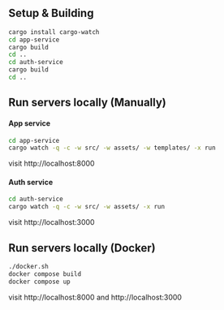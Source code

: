 ## Setup & Building
```bash
cargo install cargo-watch
cd app-service
cargo build
cd ..
cd auth-service
cargo build
cd ..
```

## Run servers locally (Manually)
#### App service
```bash
cd app-service
cargo watch -q -c -w src/ -w assets/ -w templates/ -x run
```

visit http://localhost:8000

#### Auth service
```bash
cd auth-service
cargo watch -q -c -w src/ -w assets/ -x run
```

visit http://localhost:3000

## Run servers locally (Docker)
```bash
./docker.sh
docker compose build
docker compose up
```

visit http://localhost:8000 and http://localhost:3000
